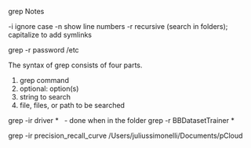 grep Notes

-i ignore case
-n show line numbers
-r recursive (search in folders); capitalize to add symlinks

grep -r password /etc

The syntax of grep consists of four parts.

1. grep command
2. optional: option(s)
3. string to search
4. file, files, or path to be searched

grep -ir driver *   - done when in the folder
grep -r BBDatasetTrainer *


grep -ir precision_recall_curve /Users/juliussimonelli/Documents/pCloud